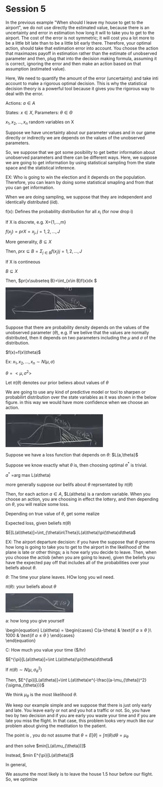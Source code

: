 # Session 5

In the previous example "When should I leave my house to get to the airport", we do not use directly the estimated value, because there is an uncertainty and error in estimation how long it will to take you to get to the airport. The cost of the error is not symmetric; it will cost you a lot more to be a little bit late than to be a little bit early there. Therefore, your optimal action, should take that estimation error into account. You choose the action that maximazes payoff in estimation rather than the estimate of unobserved parameter and then, plug that into the decision making formula, assuming it is correct, ignoring the error and then make an action based on that assumption (estimated value).

Here, We need to quantify the amount of the error (uncertainty) and take inti account to make a rigorous optimal decision. This is why the statistical decision theory is a powerful tool because it gives you the rigorous way to deal with the error.

Actions: $a \in A$

States: $x \in X$, Parameters: $\theta \in \Theta$

$x_{1},x_{2},...,x_{n}$ random variables on X

Suppose we have uncertainty about our parameter values and in our game directly or indirectly we are depends on the values of the unobserved parameters.

So, we suppose that we got some posibility to get better information about unobserved parameters and there can be different ways.  Here, we suppose we are going to get information by using statistical sampling from the state space and the statistical inference.

EX: Who is going to win the election and it depends on the population. Therefore, you can learn by doing some statistical smapling and from that you can get information.

When we are doing sampling, we suppose that they are independent and identically distributed (iid).

f(x): Defines the probability distribution for all $x_{i}$ (for now drop i)

If X is discrete, e.g. X={1,...,m}

$f(x_{j})=pr{X=x_{j}}, j=1,2,...,J$

More generality, $B\subseteq X$

Then, $pr{x\subseteq B}=\Sigma_{j\in B}f(x_{j}) j=1,2,...,J$

If X is contineous

$B\subseteq X$

Then, $pr{x\subseteq B}=\int_{x\in B}f(x)dx $

![10](Picturs/pic_10.png)

Suppose that there are probability density depends on the values of the unobserved parameter ($\theta$), e.g. If we belive that the values are normally distributed, then it depends on two parameters including the $\mu$ and $\sigma$ of the distribution. 

$f(x)=f(x\\theta)$

Ex: $x_{1},x_{2},...,x_{n}\sim N(\mu,\sigma)$

$\theta=<\mu,\sigma^{2}>$

Let $\pi(\theta)$ denotes our prior believs about values of $\theta$

We are going to use any kind of predictive model or tool to sharpen or probabilirt distribution over the state variables as it was shown in the below figure. in this way we would have more confidence when we choose an action. 

![11](Picturs/pic_11.png)


Suppose we have a loss function that depends on $\theta$: $L(a,\theta}$

Suppose we know exactly what $\theta$ is, then choosing optimal $a^{*}$ is trivial.

$a^{*}$ =arg max L(a\\theta)

more generally suppose our belifs about $\theta$ reprsentated by $\pi(\theta)$

Then, for each action $a \in A$, $L(a\\theta) is a random variable. When you choose an action, you are choosing in effect the lottery, and then depending on $\theta$, you will realize some loss.

Depending on true value of $\theta$, get some realize 

Expected loss, given beliefs $\pi(\theta)$ 

$E[L(a\\theta)]=\int_{\theta\in\Theta}L(a\\theta)\pi(\theta)d\theta$


EX: The airport departure decision: if you have the suppose that $\theta$ governs how long is going to take you to get to the airport in the likelihood of the plane is late or other things; a is how early you decide to leave. Then, when you choose the actiob (when you are going to leave), given the beliefs you have the expected pay off that includes all of the probabilities over your beliefs about $\theta$.

$\theta$: The time your plane leaves. HOw long you wil need.

$\pi(\theta)$: your beliefs about $\theta$

![12](Picturs/pic_12.png)

a: how long you give yourself 

\begin{equation}
  L(a\\theta) =
    \begin{cases}
      C(a-\theta) & \text{if $a\ge\theta$ }\\
      1000 & \text{if $a\le\theta$ }
    \end{cases}       
\end{equation}

C: How much you value your time ($/hr)

$E^{\pi}[L(a\\theta)]=\int L(a\\theta)\pi(\theta)d\theta$

If $\pi(\theta)\sim N(\mu,\sigma^{2}_{\theta})$

Then, $E^{\pi}[L(a\\theta)]=\int L(a\\theta)e^{-\frac{(a-\mu_{\theta})^2}{\sigma_{\theta}}}$

We think $\mu_{\theta}$ is the most likelihood $\theta$. 

We keep our example simple and we suppose that there is just only early and late. You leave early or not and you hot a traffic or not. So, you have two by two decision and if you are early you waste your time and if you are late you miss the flight. In that case, this problem looks very much like our problem about giving the meditation to the patient. 

The point is , you do not assume that $\theta=E[\theta]=\int\pi(\theta)d\theta=\mu_{\theta}$

and then solve $min[L(a\\mu_{\theta})]$

Instead, $min E^{\pi}[L(a\\theta)]$

In general, 


We assume the most likely is to leave the house 1.5 hour before our flight. So, we optimize 









